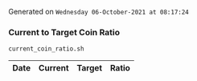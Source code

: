 Generated on `Wednesday 06-October-2021 at 08:17:24`

### Current to Target Coin Ratio
`current_coin_ratio.sh`

Date|Current|Target|Ratio
---|---|---|---
